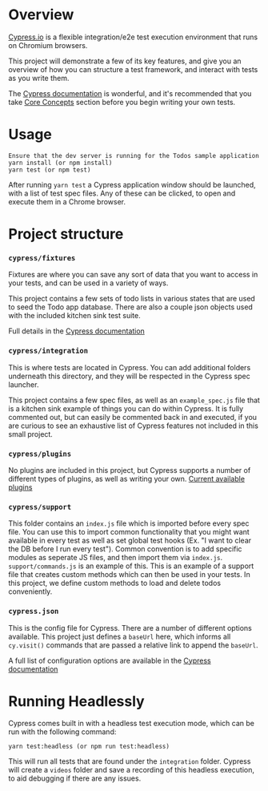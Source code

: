 # Overview

[Cypress.io](https://www.cypress.io/) is a flexible integration/e2e test execution environment that runs on Chromium browsers.  

This project will demonstrate a few of its key features, and give you an overview of how you can structure a test framework, and interact with tests as you write them.

The [Cypress documentation](https://docs.cypress.io/guides/overview/why-cypress.html) is wonderful, and it's recommended that you take [Core Concepts](https://docs.cypress.io/guides/core-concepts/introduction-to-cypress.html) section before you begin writing your own tests. 

# Usage

```
Ensure that the dev server is running for the Todos sample application
yarn install (or npm install)
yarn test (or npm test)
```

After running `yarn test` a Cypress application window should be launched, with a list of test spec files.  Any of these can be clicked, to open and execute them in a Chrome browser.  

# Project structure
### `cypress/fixtures`

Fixtures are where you can save any sort of data that you want to access in your tests, and can be used in a variety of ways.  

This project contains a few sets of todo lists in various states that are used to seed the Todo app database.  There are also a couple json objects used with the included kitchen sink test suite.

Full details in the [Cypress documentation](https://docs.cypress.io/api/commands/fixture.html#JSON)

### `cypress/integration`

This is where tests are located in Cypress.  You can add additional folders underneath this directory, and they will be respected in the Cypress spec launcher. 

This project contains a few spec files, as well as an `example_spec.js` file that is a kitchen sink example of things you can do within Cypress.  It is fully commented out, but can easily be commented back in and executed, if you are curious to see an exhaustive list of Cypress features not included in this small project.

### `cypress/plugins`
No plugins are included in this project, but Cypress supports a number of different types of plugins, as well as writing your own. [Current available plugins](https://docs.cypress.io/plugins/)

### `cypress/support`
This folder contains an `index.js` file which is imported before every spec file.  You can use this to import common functionality that you might want available in every test as well as set global test hooks (Ex. "I want to clear the DB before I run every test").  Common convention is to add specific modules as seperate JS files, and then import them via `index.js`.  
`support/commands.js` is an example of this.  This is an example of a support file that creates custom methods which can then be used in your tests.  In this project, we define custom methods to load and delete todos conveniently.    

### `cypress.json`
This is the config file for Cypress.  There are a number of different options available. This project just defines a `baseUrl` here, which informs all `cy.visit()` commands that are passed a relative link to append the `baseUrl`.  

A full list of configuration options are available in the [Cypress documentation](https://docs.cypress.io/guides/references/configuration.html)


# Running Headlessly
Cypress comes built in with a headless test execution mode, which can be run with the following command:

`yarn test:headless (or npm run test:headless)`

This will run all tests that are found under the `integration` folder.  Cypress will create a `videos` folder and save a recording of this headless execution, to aid debugging if there are any issues.





